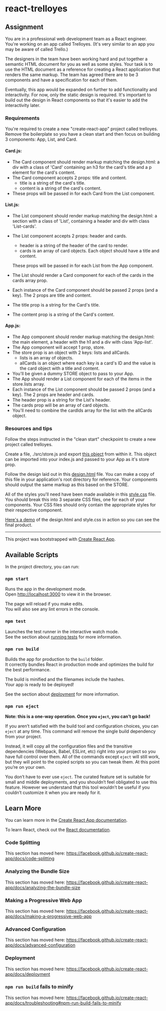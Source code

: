 # react-trelloyes

## Assignment
You are in a professional web development team as a React engineer. You're working on an app called Trelloyes. (It's very similar to an app you may be aware of called Trello.)

The designers in the team have been working hard and put together a semantic HTML document for you as well as some styles. Your task is to use the HTML document as a reference for creating a React application that renders the same markup. The team has agreed there are to be 3 components and have a specification for each of them.

Eventually, this app would be expanded on further to add functionality and interactivity. For now, only the static design is required. It's important to build out the design in React components so that it's easier to add the interactivity later.

### Requirements
You're required to create a new "create-react-app" project called trelloyes. Remove the boilerplate so you have a clean start and then focus on building 3 components: App, List, and Card.

#### Card.js: 
* The Card component should render markup matching the design.html: a div with a class of 'Card' containing an h3 for the card's title and a p element for the card's content.
* The Card component accepts 2 props: title and content.
  * title is a string of the card's title.
  * content is a string of the card's content.
* These props will be passed in for each Card from the List component.

#### List.js:

* The List component should render markup matching the design.html: a section with a class of 'List', containing a header and div with class 'List-cards'.
* The List component accepts 2 props: header and cards.
  * header is a string of the header of the card to render.
  * cards is an array of card objects. Each object should have a title and content. 
  
  These props will be passed in for each List from the App component.
* The List should render a Card component for each of the cards in the cards array prop.
* Each instance of the Card component should be passed 2 props (and a key). The 2 props are title and content.
* The title prop is a string for the Card's title.
* The content prop is a string of the Card's content.

#### App.js:

* The App component should render markup matching the design.html: the main element, a header with the h1 and a div with class 'App-list'.
* The App component will accept 1 prop, store.
* The store prop is an object with 2 keys: lists and allCards.
  * lists is an array of objects.
  * allCards is an object where each key is a card's ID and the value is the card object with a title and content.
* You'll be given a dummy STORE object to pass to your App.
* The App should render a List component for each of the items in the store.lists array.
* Each instance of the List component should be passed 2 props (and a key). The 2 props are header and cards.
* The header prop is a string for the List's header.
* The cards prop will be an array of card objects.
* You'll need to combine the cardIds array for the list with the allCards object.

### Resources and tips
Follow the steps instructed in the "clean start" checkpoint to create a new project called trelloyes.

Create a file, ./src/store.js and export [this object](https://gist.githubusercontent.com/tomatau/f659fafce0c285124e3215d9bdd34d9b/raw/store.js) from within it. This object can be imported into your index.js and passed to your App as it's store prop.

Follow the design laid out in this [design.html](https://gist.githubusercontent.com/tomatau/f659fafce0c285124e3215d9bdd34d9b/raw/design.html) file. You can make a copy of this file in your application's root directory for reference. Your components should output the same markup as this based on the STORE.

All of the styles you'll need have been made available in this [style.css](https://gist.githubusercontent.com/tomatau/f659fafce0c285124e3215d9bdd34d9b/raw/style.css) file. You should break this into 3 separate CSS files, one for each of your components. Your CSS files should only contain the appropriate styles for their respective component.

[Here's a demo](https://tomatau.github.io/trelloyes/) of the design.html and style.css in action so you can see the final product.


*************************************

This project was bootstrapped with [Create React App](https://github.com/facebook/create-react-app).

## Available Scripts

In the project directory, you can run:

### `npm start`

Runs the app in the development mode.<br>
Open [http://localhost:3000](http://localhost:3000) to view it in the browser.

The page will reload if you make edits.<br>
You will also see any lint errors in the console.

### `npm test`

Launches the test runner in the interactive watch mode.<br>
See the section about [running tests](https://facebook.github.io/create-react-app/docs/running-tests) for more information.

### `npm run build`

Builds the app for production to the `build` folder.<br>
It correctly bundles React in production mode and optimizes the build for the best performance.

The build is minified and the filenames include the hashes.<br>
Your app is ready to be deployed!

See the section about [deployment](https://facebook.github.io/create-react-app/docs/deployment) for more information.

### `npm run eject`

**Note: this is a one-way operation. Once you `eject`, you can’t go back!**

If you aren’t satisfied with the build tool and configuration choices, you can `eject` at any time. This command will remove the single build dependency from your project.

Instead, it will copy all the configuration files and the transitive dependencies (Webpack, Babel, ESLint, etc) right into your project so you have full control over them. All of the commands except `eject` will still work, but they will point to the copied scripts so you can tweak them. At this point you’re on your own.

You don’t have to ever use `eject`. The curated feature set is suitable for small and middle deployments, and you shouldn’t feel obligated to use this feature. However we understand that this tool wouldn’t be useful if you couldn’t customize it when you are ready for it.

## Learn More

You can learn more in the [Create React App documentation](https://facebook.github.io/create-react-app/docs/getting-started).

To learn React, check out the [React documentation](https://reactjs.org/).

### Code Splitting

This section has moved here: https://facebook.github.io/create-react-app/docs/code-splitting

### Analyzing the Bundle Size

This section has moved here: https://facebook.github.io/create-react-app/docs/analyzing-the-bundle-size

### Making a Progressive Web App

This section has moved here: https://facebook.github.io/create-react-app/docs/making-a-progressive-web-app

### Advanced Configuration

This section has moved here: https://facebook.github.io/create-react-app/docs/advanced-configuration

### Deployment

This section has moved here: https://facebook.github.io/create-react-app/docs/deployment

### `npm run build` fails to minify

This section has moved here: https://facebook.github.io/create-react-app/docs/troubleshooting#npm-run-build-fails-to-minify

